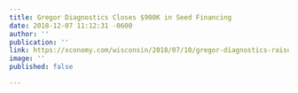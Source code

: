 ```yaml
---
title: Gregor Diagnostics Closes $900K in Seed Financing
date: 2018-12-07 11:12:31 -0600
author: ''
publication: ''
link: https://xconomy.com/wisconsin/2018/07/10/gregor-diagnostics-raises-900k-to-develop-new-prostate-cancer-test/?utm_campaign=Monthly%20Newsletters&utm_source=hs_email&utm_medium=email&utm_content=64390240&_hsenc=p2ANqtz-_cIOZ1sJln7YLRkX2HqRMGSzUWFiwXJb1vwQnMUx4TJpBA8YZhZlBohnUchBA-MZdWuqu09tfmxL-Druj69hUV2qyL_rhPGnNydHXKh-ZH8DiLFmQ&_hsmi=64390240
image: ''
published: false

---
```


